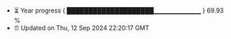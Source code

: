 - ⏳ Year progress { ████████████████████▁▁▁▁▁▁▁▁▁▁ } 69.93 %
- ⏰ Updated on Thu, 12 Sep 2024 22:20:17 GMT

